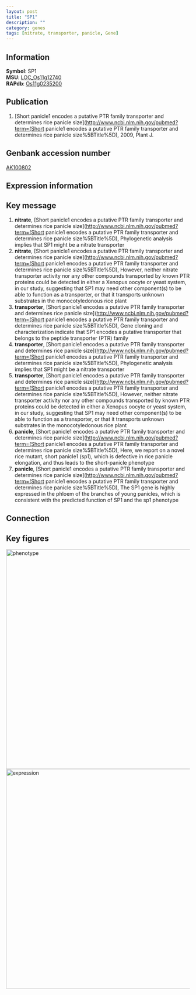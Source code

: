 ```yaml
---
layout: post
title: "SP1"
description: ""
category: genes
tags: [nitrate, transporter, panicle, Gene]
---
```


## Information
__Symbol__: SP1  
__MSU__: [LOC_Os11g12740](http://rice.plantbiology.msu.edu/cgi-bin/ORF_infopage.cgi?orf=LOC_Os11g12740)  
__RAPdb__: [Os11g0235200](http://rapdb.dna.affrc.go.jp/viewer/gbrowse_details/irgsp1?name=Os11g0235200)  

## Publication
1. [Short panicle1 encodes a putative PTR family transporter and determines rice panicle size](http://www.ncbi.nlm.nih.gov/pubmed?term=(Short panicle1 encodes a putative PTR family transporter and determines rice panicle size%5BTitle%5D), 2009, Plant J.

## Genbank accession number
[AK100802](http://www.ncbi.nlm.nih.gov/nuccore/AK100802)

## Expression information

## Key message
1. __nitrate__, [Short panicle1 encodes a putative PTR family transporter and determines rice panicle size](http://www.ncbi.nlm.nih.gov/pubmed?term=(Short panicle1 encodes a putative PTR family transporter and determines rice panicle size%5BTitle%5D),  Phylogenetic analysis implies that SP1 might be a nitrate transporter
2. __nitrate__, [Short panicle1 encodes a putative PTR family transporter and determines rice panicle size](http://www.ncbi.nlm.nih.gov/pubmed?term=(Short panicle1 encodes a putative PTR family transporter and determines rice panicle size%5BTitle%5D),  However, neither nitrate transporter activity nor any other compounds transported by known PTR proteins could be detected in either a Xenopus oocyte or yeast system, in our study, suggesting that SP1 may need other component(s) to be able to function as a transporter, or that it transports unknown substrates in the monocotyledonous rice plant
3. __transporter__, [Short panicle1 encodes a putative PTR family transporter and determines rice panicle size](http://www.ncbi.nlm.nih.gov/pubmed?term=(Short panicle1 encodes a putative PTR family transporter and determines rice panicle size%5BTitle%5D),  Gene cloning and characterization indicate that SP1 encodes a putative transporter that belongs to the peptide transporter (PTR) family
4. __transporter__, [Short panicle1 encodes a putative PTR family transporter and determines rice panicle size](http://www.ncbi.nlm.nih.gov/pubmed?term=(Short panicle1 encodes a putative PTR family transporter and determines rice panicle size%5BTitle%5D),  Phylogenetic analysis implies that SP1 might be a nitrate transporter
5. __transporter__, [Short panicle1 encodes a putative PTR family transporter and determines rice panicle size](http://www.ncbi.nlm.nih.gov/pubmed?term=(Short panicle1 encodes a putative PTR family transporter and determines rice panicle size%5BTitle%5D),  However, neither nitrate transporter activity nor any other compounds transported by known PTR proteins could be detected in either a Xenopus oocyte or yeast system, in our study, suggesting that SP1 may need other component(s) to be able to function as a transporter, or that it transports unknown substrates in the monocotyledonous rice plant
6. __panicle__, [Short panicle1 encodes a putative PTR family transporter and determines rice panicle size](http://www.ncbi.nlm.nih.gov/pubmed?term=(Short panicle1 encodes a putative PTR family transporter and determines rice panicle size%5BTitle%5D),  Here, we report on a novel rice mutant, short panicle1 (sp1), which is defective in rice panicle elongation, and thus leads to the short-panicle phenotype
7. __panicle__, [Short panicle1 encodes a putative PTR family transporter and determines rice panicle size](http://www.ncbi.nlm.nih.gov/pubmed?term=(Short panicle1 encodes a putative PTR family transporter and determines rice panicle size%5BTitle%5D),  The SP1 gene is highly expressed in the phloem of the branches of young panicles, which is consistent with the predicted function of SP1 and the sp1 phenotype

## Connection

## Key figures
<img src="http://ricencode.github.io/images/SP1.pheno.png" alt="phenotype"  style="width: 600px;"/>

<img src="http://ricencode.github.io/images/SP1.exp.png" alt="expression"  style="width: 600px;"/>


